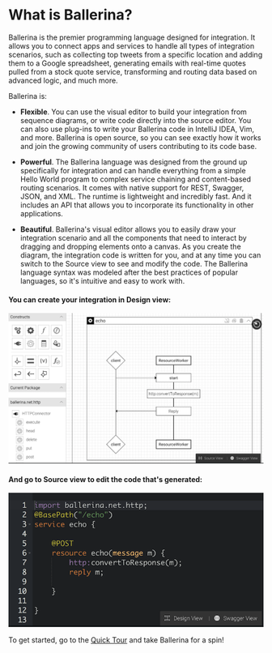 # What is Ballerina?

Ballerina is the premier programming language designed for integration. It allows you to connect apps and services to handle all types of integration scenarios, such as collecting top tweets from a specific location and adding them to a Google spreadsheet, generating emails with real-time quotes pulled from a stock quote service, transforming and routing data based on advanced logic, and much more. 

Ballerina is:

* **Flexible**. You can use the visual editor to build your integration from sequence diagrams, or write code directly into the source editor. You can also use plug-ins to write your Ballerina code in IntelliJ IDEA, Vim, and more. Ballerina is open source, so you can see exactly how it works and join the growing community of users contributing to its code base.

* **Powerful**. The Ballerina language was designed from the ground up specifically for integration and can handle everything from a simple Hello World program to complex service chaining and content-based routing scenarios. It comes with native support for REST, Swagger, JSON, and XML. The runtime is lightweight and incredibly fast. And it includes an API that allows you to incorporate its functionality in other applications.

* **Beautiful**. Ballerina's visual editor allows you to easily draw your integration scenario and all the components that need to interact by dragging and dropping elements onto a canvas. As you create the diagram, the integration code is written for you, and at any time you can switch to the Source view to see and modify the code. The Ballerina language syntax was modeled after the best practices of popular languages, so it's intuitive and easy to work with.   

#### You can create your integration in Design view:

![alt text](images/EchoDesign.png "Design view")

#### And go to Source view to edit the code that's generated:

![alt text](images/EchoSource.png "Source view")

To get started, go to the [Quick Tour](quick-tour.md) and take Ballerina for a spin!
